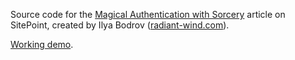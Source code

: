 Source code for the [Magical Authentication with Sorcery](http://www.sitepoint.com/magical-authentication-sorcery/) article on
SitePoint,
created by Ilya Bodrov ([radiant-wind.com](http://radiant-wind.com)).

[Working demo](http://sitepoint-sorcery.herokuapp.com).